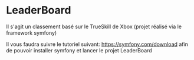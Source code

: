 # LeaderBoard

Il s'agit un classement basé sur le TrueSkill de Xbox (projet réalisé via le framework symfony)

Il vous faudra suivre le tutoriel suivant: https://symfony.com/download afin de pouvoir installer symfony et lancer le projet LeaderBoard
